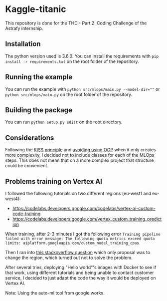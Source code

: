# Kaggle-titanic
This repository is done for the THC - Part 2: Coding Challenge of the Astrafy internship.

## Installation
The python version used is 3.6.0. You can install the requirements with `pip install -r requirements.txt` on the root folder
of the repository.

## Running the example
You can run the example with `python src/mlops/main.py --model-dir=""` or `python src/mlops/main.py` on the root folder of the repository.

## Building the package
You can run `python setup.py sdist` on the root directory.

## Considerations
Following the [KISS principle](https://en.wikipedia.org/wiki/KISS_principle) and [avoiding using OOP](https://dpc.pw/the-faster-you-unlearn-oop-the-better-for-you-and-your-software) when it only creates more complexity, I decided not 
to include classes for each of the MLOps steps. This does not mean that on a more complex project that structure
could be convenient.

## Problems training on Vertex AI
I followed the following tutorials on two different regions (eu-west1 and eu-west4):
* https://codelabs.developers.google.com/codelabs/vertex-ai-custom-code-training
* https://codelabs.developers.google.com/vertex_custom_training_prediction

When training, after 2-3 minutes I got the following error
`Training pipeline failed with error message: The following quota metrics exceed quota limits: aiplatform.googleapis.com/custom_model_training_cpus`

Then I ran into [this stackoverflow question](https://stackoverflow.com/questions/73368320/vertax-ai-pipeline-quota) 
which only proposal was to change the region, which turned out not to solve the problem.

After several tries, deploying "Hello world"'s images with Docker to see if that work, using different tutorials and 
being unable to contact customer service, I decided to just adapt the code the way it would be deployed on Vertex AI.

Note: Using the auto-ml tool from google works.